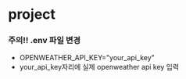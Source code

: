 # project
### 주의!! .env 파일 변경
- OPENWEATHER_API_KEY="your_api_key"
- your_api_key자리에 실제 openweather api key 입력
